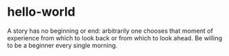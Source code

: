 # hello-world
A story has no beginning or end: arbitrarily one chooses that moment of experience from which to look back or from which to look ahead.
Be willing to be a beginner every single morning.
